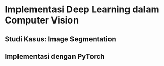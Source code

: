 # Implementasi Deep Learning dalam Computer Vision  
## Studi Kasus: Image Segmentation  
## Implementasi dengan PyTorch  
